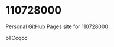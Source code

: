 # 110728000
Personal GitHub Pages site for 110728000



















































bTCcqoc
